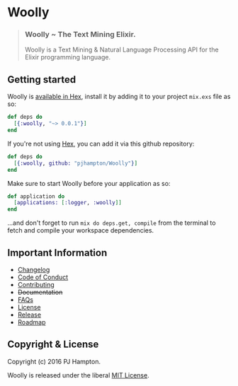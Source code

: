 # Woolly

> ### Woolly ~ The Text Mining Elixir.
> Woolly is a Text Mining & Natural Language Processing API for the Elixir programming language. 

## Getting started

Woolly is [available in Hex](https://hex.pm/), install it by adding it to your project `mix.exs` file as so:

```elixir
def deps do
  [{:woolly, "~> 0.0.1"}]
end
```

If you're not using [Hex](http://hex.pm/), you can add it via this github repository:

```elixir
def deps do
  [{:woolly, github: "pjhampton/Woolly"}]
end
```

Make sure to start Woolly before your application as so: 

```elixir
def application do
  [applications: [:logger, :woolly]]
end
```

...and don't forget to run `mix do deps.get, compile` from the terminal to fetch and compile your workspace dependencies.

## Important Information

  - [Changelog](http://github.com/pjhampton/Woolly/blob/master/info/CHANGELOG.md)
  - [Code of Conduct](http://github.com/pjhampton/Woolly/blob/master/info/CODE_OF_CONDUCT.md)
  - [Contributing](http://github.com/pjhampton/Woolly/blob/master/info/CONTRIBUTING.md)
  - ~~Documentation~~
  - [FAQs](http://github.com/pjhampton/Woolly/blob/master/info/FAQs.md)
  - [License](http://github.com/pjhampton/Woolly/blob/master/info/LICENSE.md)
  - [Release](http://github.com/pjhampton/Woolly/blob/master/info/RELEASE.md)
  - [Roadmap](http://github.com/pjhampton/Woolly/blob/master/info/ROADMAP.md)

## Copyright & License

Copyright (c) 2016 PJ Hampton.

Woolly is released under the liberal <a href="http://pjhampton.mit-license.org/" target="_blank">MIT License</a>.

